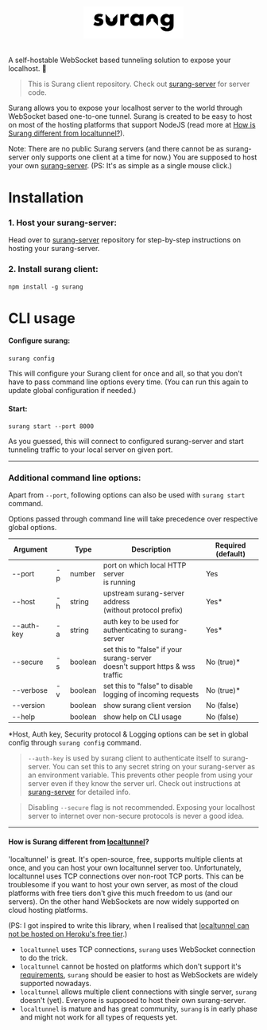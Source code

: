 <p align="center">
  <img width="40%" src="surang.png" alt="Surang logo"/>
  <br/><br/>
  <div>A self-hostable WebSocket based tunneling solution to expose your localhost. 🚀</div>
</p>

> This is Surang client repository.
> Check out [surang-server](https://github.com/RathiRohit/surang-server) for server code.

Surang allows you to expose your localhost server to the world through WebSocket based
one-to-one tunnel. Surang is created to be easy to host on most of the hosting
platforms that support NodeJS (read more at [How is Surang different from localtunnel?]()).

Note: There are no public Surang servers (and there cannot be as surang-server only
supports one client at a time for now.) You are supposed to host your own
[surang-server](https://github.com/RathiRohit/surang-server). (PS: It's as simple as
a single mouse click.)

# Installation

### 1. Host your surang-server:

Head over to [surang-server](https://github.com/RathiRohit/surang-server) repository
for step-by-step instructions on hosting your surang-server.

### 2. Install surang client:

```
npm install -g surang
```

# CLI usage

#### Configure surang:

```
surang config
```
This will configure your Surang client for once and all, so that you don't have to
pass command line options every time. (You can run this again to update global
configuration if needed.)

#### Start:

```
surang start --port 8000
```
As you guessed, this will connect to configured surang-server and start tunneling
traffic to your local server on given port.

---

### Additional command line options:

Apart from `--port`, following options can also be used with `surang start` command.

Options passed through command line will take precedence over respective global options.

| Argument   |     | Type    | Description                                                                       | Required (default) |
| ---------- | --- | ------- | --------------------------------------------------------------------------------- | ------------------ |
| --port     | -p  | number  | port on which local HTTP server<br/>is running                                    | Yes                |
| --host     | -h  | string  | upstream surang-server address<br/>(without protocol prefix)                      | Yes*               |
| --auth-key | -a  | string  | auth key to be used for<br/>authenticating to surang-server                       | Yes*               |
| --secure   | -s  | boolean | set this to "false" if your surang-server<br/>doesn't support https & wss traffic | No (true)*         |
| --verbose  | -v  | boolean | set this to "false" to disable<br/>logging of incoming requests                   | No (true)*         |
| --version  |     | boolean | show surang client version                                                        | No (false)         |
| --help     |     | boolean | show help on CLI usage                                                            | No (false)         |

\*Host, Auth key, Security protocol & Logging options can be set in global config
through `surang config` command.

> `--auth-key` is used by surang client to authenticate itself to surang-server.
> You can set this to any secret string on your surang-server as an environment variable.
> This prevents other people from using your server even if they know the server url.
> Check out instructions at [surang-server](https://github.com/RathiRohit/surang-server)
> for detailed info.

> Disabling `--secure` flag is not recommended. Exposing your localhost server to
> internet over non-secure protocols is never a good idea.

---

#### How is Surang different from [localtunnel](https://github.com/localtunnel/localtunnel)?

'localtunnel' is great. It's open-source, free, supports multiple clients at once, and
you can host your own localtunnel server too. Unfortunately, localtunnel uses
TCP connections over non-root TCP ports. This can be troublesome if you want to
host your own server, as most of the cloud platforms with free tiers don't give this much
freedom to us (and our servers). On the other hand WebSockets are now widely supported on
cloud hosting platforms.

(PS: I got inspired to write this library, when I realised that [localtunnel can not be
hosted on Heroku's free tier](https://github.com/localtunnel/server/issues/88).)

  - `localtunnel` uses TCP connections, `surang` uses WebSocket connection to do the trick.
  - `localtunnel` cannot be hosted on platforms which don't support it's
    [requirements](https://github.com/localtunnel/server#overview), `surang` should be
    easier to host as WebSockets are widely supported nowadays.
  - `localtunnel` allows multiple client connections with single server, `surang` doesn't (yet).
    Everyone is supposed to host their own surang-server.
  - `localtunnel` is mature and has great community, `surang` is in early phase and might not
    work for all types of requests yet.
